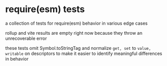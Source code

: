 # require(esm) tests

a collection of tests for require(esm) behavior in various edge cases

rollup and vite results are empty right now because they throw an unrecoverable
error

these tests omit Symbol.toStringTag and normalize `get, set` to
`value, writable` on descriptors to make it easier to identify meaningful
differences in behavior
